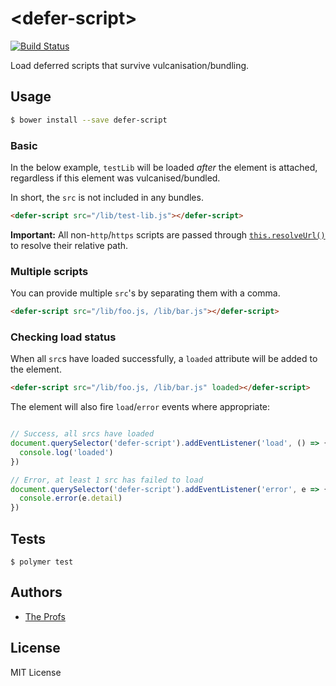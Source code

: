 # \<defer-script\>

[![Build Status](https://travis-ci.org/TheProfs/defer-script.svg?branch=master)](https://travis-ci.org/TheProfs/defer-script)

Load deferred scripts that survive vulcanisation/bundling.

## Usage

```bash
$ bower install --save defer-script
```

### Basic

In the below example, `testLib` will be loaded *after* the element is attached,
regardless if this element was vulcanised/bundled.

In short, the `src` is not included in any bundles.

```html
<defer-script src="/lib/test-lib.js"></defer-script>
```

**Important:** All non-`http`/`https` scripts are passed through
[`this.resolveUrl()`][resolve-url] to resolve their relative path.

### Multiple scripts

You can provide multiple `src`'s by separating them with a comma.

```html
<defer-script src="/lib/foo.js, /lib/bar.js"></defer-script>
```

### Checking load status

When all `src`s have loaded successfully, a `loaded` attribute will be added
to the element.

```html
<defer-script src="/lib/foo.js, /lib/bar.js" loaded></defer-script>
```

The element will also fire `load`/`error` events where appropriate:

```javascript

// Success, all srcs have loaded
document.querySelector('defer-script').addEventListener('load', () => {
  console.log('loaded')
})

// Error, at least 1 src has failed to load
document.querySelector('defer-script').addEventListener('error', e => {
  console.error(e.detail)
})
```

## Tests

```
$ polymer test
```

## Authors

- [The Profs][the-profs]

## License

MIT License

[resolve-url]: https://www.polymer-project.org/1.0/docs/api/Polymer.Base#method-resolveUrl
[the-profs]: https://github.com/TheProfs
